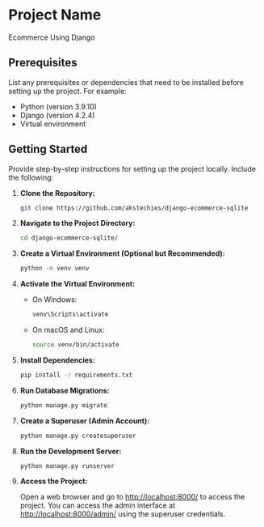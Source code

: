 # Project Name

Ecommerce Using Django

## Prerequisites

List any prerequisites or dependencies that need to be installed before setting up the project. For example:

- Python (version 3.9.10)
- Django (version 4.2.4)
- Virtual environment

## Getting Started

Provide step-by-step instructions for setting up the project locally. Include the following:

1. **Clone the Repository:**

   ```bash
   git clone https://github.com/akstechies/django-ecommerce-sqlite
   ```

2. **Navigate to the Project Directory:**

   ```bash
   cd django-ecommerce-sqlite/
   ```

3. **Create a Virtual Environment (Optional but Recommended):**

   ```bash
   python -m venv venv
   ```

4. **Activate the Virtual Environment:**

   - On Windows:

     ```bash
     venv\Scripts\activate
     ```

   - On macOS and Linux:

     ```bash
     source venv/bin/activate
     ```

5. **Install Dependencies:**

   ```bash
   pip install -r requirements.txt
   ```

6. **Run Database Migrations:**

   ```bash
   python manage.py migrate
   ```

7. **Create a Superuser (Admin Account):**

   ```bash
   python manage.py createsuperuser
   ```

8. **Run the Development Server:**

   ```bash
   python manage.py runserver
   ```

9. **Access the Project:**

   Open a web browser and go to [http://localhost:8000/](http://localhost:8000/) to access the project. You can access the admin interface at [http://localhost:8000/admin/](http://localhost:8000/admin/) using the superuser credentials.